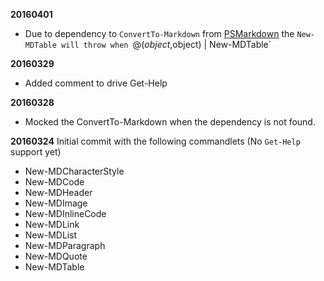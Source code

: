 **20160401**
- Due to dependency to `ConvertTo-Markdown` from [PSMarkdown](http://www.powershellgallery.com/packages/PSMarkdown) the `New-MDTable will throw when `@($object,$object) | New-MDTable`

**20160329**
- Added comment to drive Get-Help

**20160328**
- Mocked the ConvertTo-Markdown when the dependency is not found.


**20160324**
Initial commit with the following commandlets (No `Get-Help` support yet)

- New-MDCharacterStyle
- New-MDCode
- New-MDHeader
- New-MDImage
- New-MDInlineCode
- New-MDLink
- New-MDList
- New-MDParagraph
- New-MDQuote
- New-MDTable
